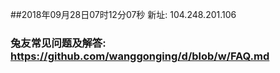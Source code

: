 ##2018年09月28日07时12分07秒 新址: 104.248.201.106
### 兔友常见问题及解答: https://github.com/wanggonging/d/blob/w/FAQ.md
